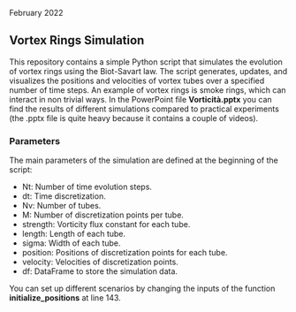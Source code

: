 February 2022

## Vortex Rings Simulation
This repository contains a simple Python script that simulates the evolution of vortex rings using the Biot-Savart law. The script generates, updates, and visualizes the positions and velocities of vortex tubes over a specified number of time steps. An example of vortex rings is smoke rings, which can interact in non trivial ways. In the PowerPoint file **Vorticità.pptx** you can find the results of different simulations compared to practical experiments (the .pptx file is quite heavy because it contains a couple of videos).


### Parameters
The main parameters of the simulation are defined at the beginning of the script:

- Nt: Number of time evolution steps.
- dt: Time discretization.
- Nv: Number of tubes.
- M: Number of discretization points per tube.
- strength: Vorticity flux constant for each tube.
- length: Length of each tube.
- sigma: Width of each tube.
- position: Positions of discretization points for each tube.
- velocity: Velocities of discretization points.
- df: DataFrame to store the simulation data.

You can set up different scenarios by changing the inputs of the function **initialize_positions** at line 143.
